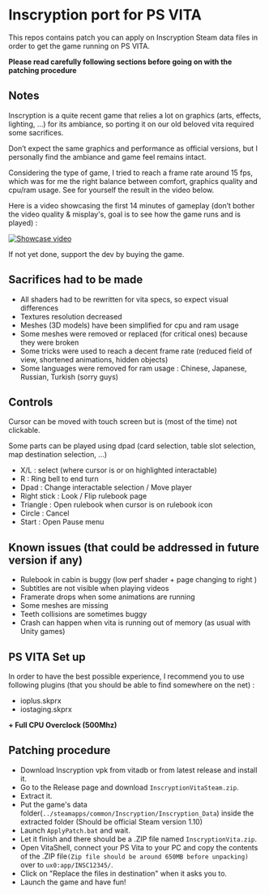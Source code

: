 
# Inscryption port for PS VITA

This repos contains patch you can apply on Inscryption Steam data files in order to get the game running on PS VITA.

**Please read carefully following sections before going on with the patching procedure**

## Notes

Inscryption is a quite recent game that relies a lot on graphics (arts, effects, lighting, …) for its ambiance, so porting it on our old beloved vita required some sacrifices. 

Don’t expect the same graphics and performance as official versions, but I personally find the ambiance and game feel remains intact. 

Considering the type of game, I tried to reach a frame rate around 15 fps, which was for me the right balance between comfort, graphics quality and cpu/ram usage. See for yourself the result in the video below.

Here is a video showcasing the first 14 minutes of gameplay (don’t bother the video quality & misplay's, goal is to see how the game runs and is played) :

[![Showcase video](https://img.youtube.com/vi/xkCgldud1hA/0.jpg)](https://www.youtube.com/watch?v=xkCgldud1hA)

If not yet done, support the dev by buying the game.

## Sacrifices had to be made

- All shaders had to be rewritten for vita specs, so expect visual differences
- Textures resolution decreased
- Meshes (3D models) have been simplified for cpu and ram usage
- Some meshes were removed or replaced (for critical ones) because they were broken
- Some tricks were used to reach a decent frame rate (reduced field of view, shortened animations, hidden objects)
- Some languages were removed for ram usage : Chinese, Japanese, Russian, Turkish (sorry guys)

## Controls

Cursor can be moved with touch screen but is (most of the time) not clickable.

Some parts can be played using dpad (card selection, table slot selection, map destination selection, …)
- X/L : select (where cursor is or on highlighted interactable)
- R : Ring bell to end turn
- Dpad : Change interactable selection / Move player
- Right stick : Look / Flip rulebook page
- Triangle : Open rulebook when cursor is on rulebook icon
- Circle : Cancel
- Start : Open Pause menu

## Known issues (that could be addressed in future version if any)

- Rulebook in cabin is buggy (low perf shader + page changing to right )
- Subtitles are not visible when playing videos
- Framerate drops when some animations are running
- Some meshes are missing
- Teeth collisions are sometimes buggy
- Crash can happen when vita is running out of memory (as usual with Unity games)
  
## PS VITA Set up

In order to have the best possible experience, I recommend you to use following plugins (that you should be able to find somewhere on the net) :
- ioplus.skprx
- iostaging.skprx

**+ Full CPU Overclock (500Mhz)**

## Patching procedure

- Download Inscryption vpk from vitadb or from latest release and install it.
- Go to the Release page and download ``InscryptionVitaSteam.zip``.
- Extract it.
- Put the game's data folder(```../steamapps/common/Inscryption/Inscryption_Data```) inside the extracted folder (Should be official Steam version 1.10)
- Launch ``ApplyPatch.bat`` and wait.
- Let it finish and there should be a .ZIP file named ``InscryptionVita.zip``.
- Open VitaShell, connect your PS Vita to your PC and copy the contents of the .ZIP file```(Zip file should be around 650MB before unpacking)``` over to ``ux0:app/INSC12345/``.
- Click on "Replace the files in destination" when it asks you to.
- Launch the game and have fun!

